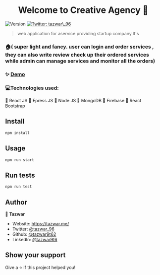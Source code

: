<h1 align="center">Welcome to Creative Agency 👋</h1>
<p>
  <img alt="Version" src="https://img.shields.io/badge/version-1.0-blue.svg?cacheSeconds=2592000" />
  <a href="https://twitter.com/tazwar\_96" target="_blank">
    <img alt="Twitter: tazwar\_96" src="https://img.shields.io/twitter/follow/tazwar\_96.svg?style=social" />
  </a>
</p>

> web application for aservice providing startup company.It's

### 🏠( super light and fancy. user can login and order services , they can also write review check up their ordered services while admin can manage services and monitor all the orders)

### ✨ [Demo](https://creative-agency-e5670.web.app/)

### 💻Technologies used:

📌 React JS
📌 Epress JS
📌 Node JS
📌 MongoDB
📌 Firebase
📌 React Bootstrap

## Install

```sh
npm install
```

## Usage

```sh
npm run start
```

## Run tests

```sh
npm run test
```

## Author

👤 **Tazwar**

- Website: https://tazwar.me/
- Twitter: [@tazwar_96](https://twitter.com/tazwar_96)
- Github: [@tazwar9t62](https://github.com/tazwar9t62)
- LinkedIn: [@tazwar9t6](https://linkedin.com/in/tazwar9t6)

## Show your support

Give a ⭐️ if this project helped you!

